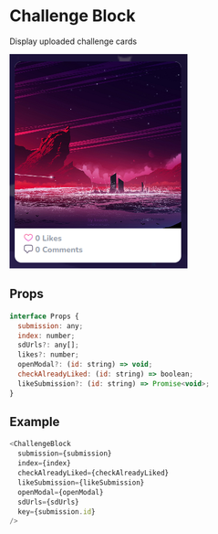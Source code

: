 # Challenge Block

Display uploaded challenge cards

![](./readmeIMG/2023-02-14-12-01-39.png)

## Props

```js
interface Props {
  submission: any;
  index: number;
  sdUrls?: any[];
  likes?: number;
  openModal?: (id: string) => void;
  checkAlreadyLiked: (id: string) => boolean;
  likeSubmission?: (id: string) => Promise<void>;
}
```

## Example

```js
<ChallengeBlock
  submission={submission}
  index={index}
  checkAlreadyLiked={checkAlreadyLiked}
  likeSubmission={likeSubmission}
  openModal={openModal}
  sdUrls={sdUrls}
  key={submission.id}
/>
```
